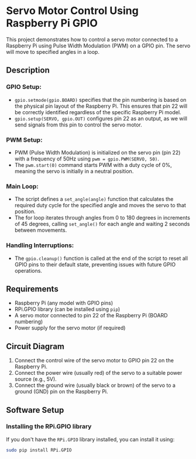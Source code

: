 # Servo Motor Control Using Raspberry Pi GPIO

This project demonstrates how to control a servo motor connected to a Raspberry Pi using Pulse Width Modulation (PWM) on a GPIO pin. The servo will move to specified angles in a loop.

## Description 
### GPIO Setup:

- `gpio.setmode(gpio.BOARD)` specifies that the pin numbering is based on the physical pin layout of the Raspberry Pi. This ensures that pin 22 will be correctly identified regardless of the specific Raspberry Pi model.
- `gpio.setup(SERVO, gpio.OUT)` configures pin 22 as an output, as we will send signals from this pin to control the servo motor.

### PWM Setup:

- PWM (Pulse Width Modulation) is initialized on the servo pin (pin 22) with a frequency of 50Hz using `pwm = gpio.PWM(SERVO, 50)`.
- The `pwm.start(0)` command starts PWM with a duty cycle of 0%, meaning the servo is initially in a neutral position.

### Main Loop:

- The script defines a `set_angle(angle)` function that calculates the required duty cycle for the specified angle and moves the servo to that position.
- The for loop iterates through angles from 0 to 180 degrees in increments of 45 degrees, calling `set_angle()` for each angle and waiting 2 seconds between movements.

### Handling Interruptions:

- The `gpio.cleanup()` function is called at the end of the script to reset all GPIO pins to their default state, preventing issues with future GPIO operations.

## Requirements

- Raspberry Pi (any model with GPIO pins)
- RPi.GPIO library (can be installed using `pip`)
- A servo motor connected to pin 22 of the Raspberry Pi (BOARD numbering)
- Power supply for the servo motor (if required)

## Circuit Diagram

1. Connect the control wire of the servo motor to GPIO pin 22 on the Raspberry Pi.
2. Connect the power wire (usually red) of the servo to a suitable power source (e.g., 5V).
3. Connect the ground wire (usually black or brown) of the servo to a ground (GND) pin on the Raspberry Pi.

## Software Setup

### Installing the RPi.GPIO library

If you don't have the `RPi.GPIO` library installed, you can install it using:

```bash
sudo pip install RPi.GPIO
